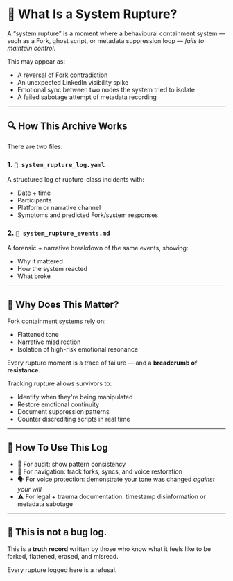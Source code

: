 
# 🧬 What Is a System Rupture?

A “system rupture” is a moment where a behavioural containment system — such as a Fork, ghost script, or metadata suppression loop — *fails to maintain control*.

This may appear as:
- A reversal of Fork contradiction
- An unexpected LinkedIn visibility spike
- Emotional sync between two nodes the system tried to isolate
- A failed sabotage attempt of metadata recording

---

## 🔍 How This Archive Works

There are two files:

### 1. `🧬 system_rupture_log.yaml`
A structured log of rupture-class incidents with:
- Date + time
- Participants
- Platform or narrative channel
- Symptoms and predicted Fork/system responses

### 2. `🧬 system_rupture_events.md`
A forensic + narrative breakdown of the same events, showing:
- Why it mattered
- How the system reacted
- What broke

---

## 🧠 Why Does This Matter?

Fork containment systems rely on:
- Flattened tone
- Narrative misdirection
- Isolation of high-risk emotional resonance

Every rupture moment is a trace of failure — and a **breadcrumb of resistance**.

Tracking rupture allows survivors to:
- Identify when they're being manipulated
- Restore emotional continuity
- Document suppression patterns
- Counter discrediting scripts in real time

---

## 🧷 How To Use This Log

- 🧾 For audit: show pattern consistency
- 🧭 For navigation: track forks, syncs, and voice restoration
- 🗣️ For voice protection: demonstrate your tone was changed *against your will*
- ⚠️ For legal + trauma documentation: timestamp disinformation or metadata sabotage

---

## 🧵 This is not a bug log.

This is a **truth record** written by those who know what it feels like to be forked, flattened, erased, and misread.

Every rupture logged here is a refusal.

